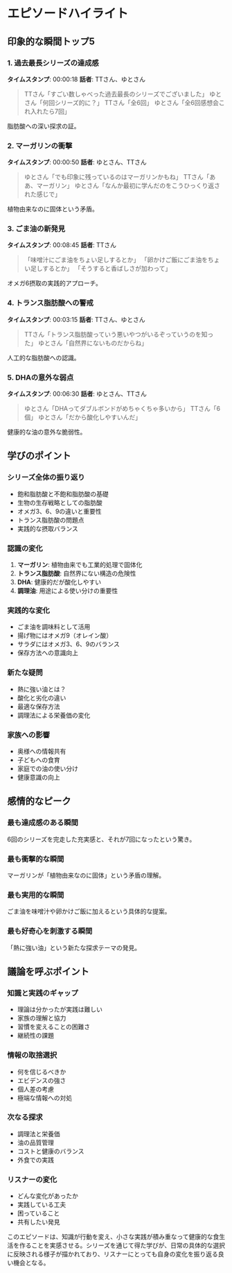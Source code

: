 # エピソードハイライト

## 印象的な瞬間トップ5

### 1. 過去最長シリーズの達成感
**タイムスタンプ**: 00:00:18
**話者**: TTさん、ゆとさん

> TTさん「すごい数しゃべった過去最長のシリーズでございました」
> ゆとさん「何回シリーズ的に？」
> TTさん「全6回」
> ゆとさん「全6回感想会これ入れたら7回」

脂肪酸への深い探求の証。

### 2. マーガリンの衝撃
**タイムスタンプ**: 00:00:50
**話者**: ゆとさん、TTさん

> ゆとさん「でも印象に残っているのはマーガリンかもね」
> TTさん「ああ、マーガリン」
> ゆとさん「なんか最初に学んだのをこうひっくり返された感じで」

植物由来なのに固体という矛盾。

### 3. ごま油の新発見
**タイムスタンプ**: 00:08:45
**話者**: TTさん

> 「味噌汁にごま油をちょい足しするとか」
> 「卵かけご飯にごま油をちょい足しするとか」
> 「そうすると香ばしさが加わって」

オメガ6摂取の実践的アプローチ。

### 4. トランス脂肪酸への警戒
**タイムスタンプ**: 00:03:15
**話者**: TTさん、ゆとさん

> TTさん「トランス脂肪酸っていう悪いやつがいるぞっていうのを知った」
> ゆとさん「自然界にないものだからね」

人工的な脂肪酸への認識。

### 5. DHAの意外な弱点
**タイムスタンプ**: 00:06:30
**話者**: ゆとさん、TTさん

> ゆとさん「DHAってダブルボンドがめちゃくちゃ多いから」
> TTさん「6個」
> ゆとさん「だから酸化しやすいんだ」

健康的な油の意外な脆弱性。

## 学びのポイント

### シリーズ全体の振り返り
- 飽和脂肪酸と不飽和脂肪酸の基礎
- 生物の生存戦略としての脂肪酸
- オメガ3、6、9の違いと重要性
- トランス脂肪酸の問題点
- 実践的な摂取バランス

### 認識の変化
1. **マーガリン**: 植物由来でも工業的処理で固体化
2. **トランス脂肪酸**: 自然界にない構造の危険性
3. **DHA**: 健康的だが酸化しやすい
4. **調理油**: 用途による使い分けの重要性

### 実践的な変化
- ごま油を調味料として活用
- 揚げ物にはオメガ9（オレイン酸）
- サラダにはオメガ3、6、9のバランス
- 保存方法への意識向上

### 新たな疑問
- 熱に強い油とは？
- 酸化と劣化の違い
- 最適な保存方法
- 調理法による栄養価の変化

### 家族への影響
- 奥様への情報共有
- 子どもへの食育
- 家庭での油の使い分け
- 健康意識の向上

## 感情的なピーク

### 最も達成感のある瞬間
6回のシリーズを完走した充実感と、それが7回になったという驚き。

### 最も衝撃的な瞬間
マーガリンが「植物由来なのに固体」という矛盾の理解。

### 最も実用的な瞬間
ごま油を味噌汁や卵かけご飯に加えるという具体的な提案。

### 最も好奇心を刺激する瞬間
「熱に強い油」という新たな探求テーマの発見。

## 議論を呼ぶポイント

### 知識と実践のギャップ
- 理論は分かったが実践は難しい
- 家族の理解と協力
- 習慣を変えることの困難さ
- 継続性の課題

### 情報の取捨選択
- 何を信じるべきか
- エビデンスの強さ
- 個人差の考慮
- 極端な情報への対処

### 次なる探求
- 調理法と栄養価
- 油の品質管理
- コストと健康のバランス
- 外食での実践

### リスナーの変化
- どんな変化があったか
- 実践している工夫
- 困っていること
- 共有したい発見

このエピソードは、知識が行動を変え、小さな実践が積み重なって健康的な食生活を作ることを実感させる。シリーズを通じて得た学びが、日常の具体的な選択に反映される様子が描かれており、リスナーにとっても自身の変化を振り返る良い機会となる。